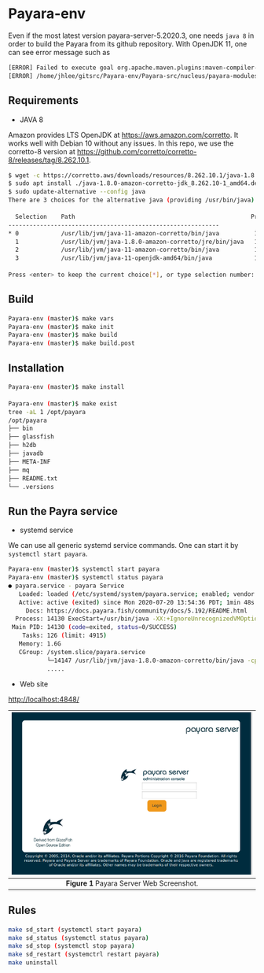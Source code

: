 # Payara-env

Even if the most latest version payara-server-5.2020.3, one needs `java 8` in order to build the Payara from its github repository.
With OpenJDK 11, one can see error message such as

```bash
[ERROR] Failed to execute goal org.apache.maven.plugins:maven-compiler-plugin:3.8.0:compile (default-compile) on project asadmin-audit: Compilation failure
[ERROR] /home/jhlee/gitsrc/Payara-env/Payara-src/nucleus/payara-modules/asadmin-audit/src/main/java/fish/payara/audit/admin/SetAdminAuditServiceNotifierConfiguration.java:[168,67] incompatible types: org.jvnet.hk2.config.ConfigBeanProxy cannot be converted to fish.payara.nucleus.notification.configuration.Notifier
```

## Requirements

* JAVA 8

Amazon provides LTS OpenJDK at <https://aws.amazon.com/corretto>. It works well with Debian 10 without any issues.
In this repo, we use the corretto-8 version at <https://github.com/corretto/corretto-8/releases/tag/8.262.10.1>.

```bash
$ wget -c https://corretto.aws/downloads/resources/8.262.10.1/java-1.8.0-amazon-corretto-jdk_8.262.10-1_amd64.deb
$ sudo apt install ./java-1.8.0-amazon-corretto-jdk_8.262.10-1_amd64.deb
$ sudo update-alternative --config java
There are 3 choices for the alternative java (providing /usr/bin/java).

  Selection    Path                                                  Priority   Status
------------------------------------------------------------
* 0            /usr/lib/jvm/java-11-amazon-corretto/bin/java          11100008  auto mode
  1            /usr/lib/jvm/java-1.8.0-amazon-corretto/jre/bin/java   10800262  manual mode
  2            /usr/lib/jvm/java-11-amazon-corretto/bin/java          11100008  manual mode
  3            /usr/lib/jvm/java-11-openjdk-amd64/bin/java            1111      manual mode

Press <enter> to keep the current choice[*], or type selection number: 1
```

## Build

```bash
Payara-env (master)$ make vars
Payara-env (master)$ make init
Payara-env (master)$ make build
Payara-env (master)$ make build.post
```

## Installation

```bash
Payara-env (master)$ make install

Payara-env (master)$ make exist
tree -aL 1 /opt/payara
/opt/payara
├── bin
├── glassfish
├── h2db
├── javadb
├── META-INF
├── mq
├── README.txt
└── .versions
```

## Run the Payra service

* systemd service

We can use all generic systemd service commands. One can start it by `systemctl start payara`.

```bash
Payara-env (master)$ systemctl start payara
Payara-env (master)$ systemctl status payara
● payara.service - payara Service
   Loaded: loaded (/etc/systemd/system/payara.service; enabled; vendor preset: enabled)
   Active: active (exited) since Mon 2020-07-20 13:54:36 PDT; 1min 48s ago
     Docs: https://docs.payara.fish/community/docs/5.192/README.html
  Process: 14130 ExecStart=/usr/bin/java -XX:+IgnoreUnrecognizedVMOptions -jar /opt/payara/glassfish/lib/client/appserver-cli.jar start-domain productio
 Main PID: 14130 (code=exited, status=0/SUCCESS)
    Tasks: 126 (limit: 4915)
   Memory: 1.6G
   CGroup: /system.slice/payara.service
           └─14147 /usr/lib/jvm/java-1.8.0-amazon-corretto/bin/java -cp /opt/payara/glassfish/modules/glassfish.jar -XX:+UnlockDiagnosticVMOptions -XX:M
           .....
```

* Web site

<http://localhost:4848/>

|![Payara Server](docs/payara_server.png)|
| :---: |
|**Figure 1** Payara Server Web Screenshot.|

## Rules

```bash
make sd_start (systemctl start payara)
make sd_status (systemctl status payara)
make sd_stop (systemctl stop payara)
make sd_restart (systemctrl restart payara)
make uninstall
```
